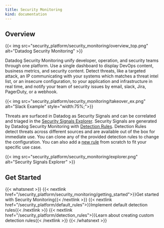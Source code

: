 ```yaml
---
title: Security Monitoring
kind: documentation
---
```


## Overview

{{< img src="security_platform/security_monitoring/overview_top.png" alt="Datadog Security Monitoring" >}}

Datadog Security Monitoring unify developer, operation, and security teams through one platform. Use a single dashboard to display DevOps content, business metrics, and security content. Detect threats, like a targeted attack, an IP communicating with your systems which matches a threat intel list, or an insecure configuration, to your application and infrastructure in real time, and notify your team of security issues by email, slack, Jira, PagerDuty, or a webhook.

{{< img src="security_platform/security_monitoring/takeover_ex.png" alt="Slack Example"  style="width:75%;">}}

Threats are surfaced in Datadog as Security Signals and can be correlated and triaged in the [Security Signals Explorer][1]. Security Signals are generated by Datadog Security Monitoring with [Detection Rules][2]. Detection Rules detect threats across different sources and are available out of the box for immediate use. You can clone any of the provided detection rules to change the configuration. You can also add a [new rule][3] from scratch to fit your specific use case.

{{< img src="security_platform/security_monitoring/explorer.png" alt="Security Signals Explorer"  >}}

## Get Started

{{< whatsnext >}}
  {{< nextlink href="/security_platform/security_monitoring/getting_started">}}Get started with Security Monitoring{{< /nextlink >}}
  {{< nextlink href="/security_platform/default_rules">}}Implement default detection rules{{< /nextlink >}}
  {{< nextlink href="/security_platform/detection_rules">}}Learn about creating custom detection rules{{< /nextlink >}}
{{< /whatsnext >}}

[1]: https://app.datadoghq.com/security
[2]: https://app.datadoghq.com/security/configuration/rules
[3]: https://app.datadoghq.com/security/configuration/rules/new
